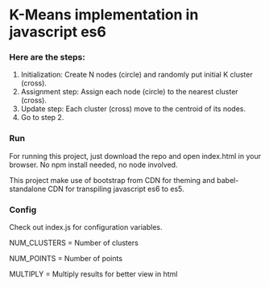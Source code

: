 # K-Means implementation in javascript es6
### Here are the steps:
1. Initialization: Create N nodes (circle) and randomly put initial K cluster (cross).
2. Assignment step: Assign each node (circle) to the nearest cluster (cross).
3. Update step: Each cluster (cross) move to the centroid of its nodes.
4. Go to step 2.

### Run
For running this project, just download the repo and open index.html in your browser.
No npm install needed, no node involved.

This project make use of bootstrap from CDN for theming and babel-standalone CDN for transpiling javascript es6 to es5.

### Config
Check out index.js for configuration variables.

NUM_CLUSTERS = Number of clusters 

NUM_POINTS = Number of points

MULTIPLY = Multiply results for better view in html 